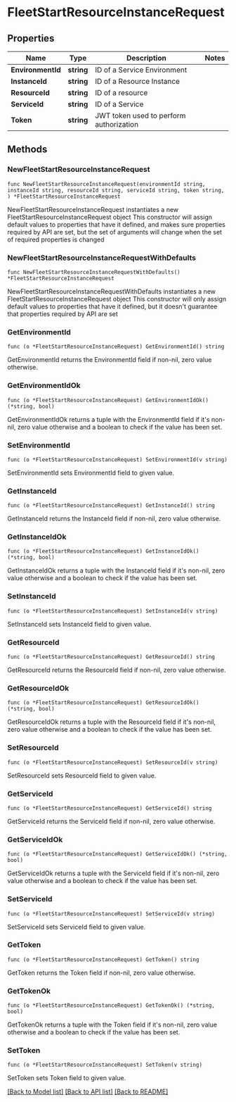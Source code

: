 # FleetStartResourceInstanceRequest

## Properties

Name | Type | Description | Notes
------------ | ------------- | ------------- | -------------
**EnvironmentId** | **string** | ID of a Service Environment | 
**InstanceId** | **string** | ID of a Resource Instance | 
**ResourceId** | **string** | ID of a resource | 
**ServiceId** | **string** | ID of a Service | 
**Token** | **string** | JWT token used to perform authorization | 

## Methods

### NewFleetStartResourceInstanceRequest

`func NewFleetStartResourceInstanceRequest(environmentId string, instanceId string, resourceId string, serviceId string, token string, ) *FleetStartResourceInstanceRequest`

NewFleetStartResourceInstanceRequest instantiates a new FleetStartResourceInstanceRequest object
This constructor will assign default values to properties that have it defined,
and makes sure properties required by API are set, but the set of arguments
will change when the set of required properties is changed

### NewFleetStartResourceInstanceRequestWithDefaults

`func NewFleetStartResourceInstanceRequestWithDefaults() *FleetStartResourceInstanceRequest`

NewFleetStartResourceInstanceRequestWithDefaults instantiates a new FleetStartResourceInstanceRequest object
This constructor will only assign default values to properties that have it defined,
but it doesn't guarantee that properties required by API are set

### GetEnvironmentId

`func (o *FleetStartResourceInstanceRequest) GetEnvironmentId() string`

GetEnvironmentId returns the EnvironmentId field if non-nil, zero value otherwise.

### GetEnvironmentIdOk

`func (o *FleetStartResourceInstanceRequest) GetEnvironmentIdOk() (*string, bool)`

GetEnvironmentIdOk returns a tuple with the EnvironmentId field if it's non-nil, zero value otherwise
and a boolean to check if the value has been set.

### SetEnvironmentId

`func (o *FleetStartResourceInstanceRequest) SetEnvironmentId(v string)`

SetEnvironmentId sets EnvironmentId field to given value.


### GetInstanceId

`func (o *FleetStartResourceInstanceRequest) GetInstanceId() string`

GetInstanceId returns the InstanceId field if non-nil, zero value otherwise.

### GetInstanceIdOk

`func (o *FleetStartResourceInstanceRequest) GetInstanceIdOk() (*string, bool)`

GetInstanceIdOk returns a tuple with the InstanceId field if it's non-nil, zero value otherwise
and a boolean to check if the value has been set.

### SetInstanceId

`func (o *FleetStartResourceInstanceRequest) SetInstanceId(v string)`

SetInstanceId sets InstanceId field to given value.


### GetResourceId

`func (o *FleetStartResourceInstanceRequest) GetResourceId() string`

GetResourceId returns the ResourceId field if non-nil, zero value otherwise.

### GetResourceIdOk

`func (o *FleetStartResourceInstanceRequest) GetResourceIdOk() (*string, bool)`

GetResourceIdOk returns a tuple with the ResourceId field if it's non-nil, zero value otherwise
and a boolean to check if the value has been set.

### SetResourceId

`func (o *FleetStartResourceInstanceRequest) SetResourceId(v string)`

SetResourceId sets ResourceId field to given value.


### GetServiceId

`func (o *FleetStartResourceInstanceRequest) GetServiceId() string`

GetServiceId returns the ServiceId field if non-nil, zero value otherwise.

### GetServiceIdOk

`func (o *FleetStartResourceInstanceRequest) GetServiceIdOk() (*string, bool)`

GetServiceIdOk returns a tuple with the ServiceId field if it's non-nil, zero value otherwise
and a boolean to check if the value has been set.

### SetServiceId

`func (o *FleetStartResourceInstanceRequest) SetServiceId(v string)`

SetServiceId sets ServiceId field to given value.


### GetToken

`func (o *FleetStartResourceInstanceRequest) GetToken() string`

GetToken returns the Token field if non-nil, zero value otherwise.

### GetTokenOk

`func (o *FleetStartResourceInstanceRequest) GetTokenOk() (*string, bool)`

GetTokenOk returns a tuple with the Token field if it's non-nil, zero value otherwise
and a boolean to check if the value has been set.

### SetToken

`func (o *FleetStartResourceInstanceRequest) SetToken(v string)`

SetToken sets Token field to given value.



[[Back to Model list]](../README.md#documentation-for-models) [[Back to API list]](../README.md#documentation-for-api-endpoints) [[Back to README]](../README.md)



